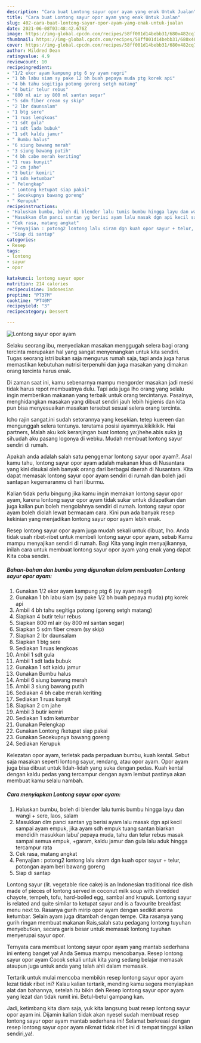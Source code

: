 ```yaml
---
description: "Cara buat Lontong sayur opor ayam yang enak Untuk Jualan"
title: "Cara buat Lontong sayur opor ayam yang enak Untuk Jualan"
slug: 402-cara-buat-lontong-sayur-opor-ayam-yang-enak-untuk-jualan
date: 2021-06-08T03:48:42.676Z
image: https://img-global.cpcdn.com/recipes/58ff001d14bebb31/680x482cq70/lontong-sayur-opor-ayam-foto-resep-utama.jpg
thumbnail: https://img-global.cpcdn.com/recipes/58ff001d14bebb31/680x482cq70/lontong-sayur-opor-ayam-foto-resep-utama.jpg
cover: https://img-global.cpcdn.com/recipes/58ff001d14bebb31/680x482cq70/lontong-sayur-opor-ayam-foto-resep-utama.jpg
author: Mildred Dean
ratingvalue: 4.9
reviewcount: 10
recipeingredient:
- "1/2 ekor ayam kampung ptg 6 sy ayam negri"
- "1 bh labu siam sy pake 12 bh buah pepaya muda ptg korek api"
- "4 bh tahu segitiga potong goreng setgh matang"
- "4 butir telur rebus"
- "800 ml air sy 800 ml santan segar"
- "5 sdm fiber cream sy skip"
- "2 lbr daunsalam"
- "1 btg sere"
- "1 ruas lengkoas"
- "1 sdt gula"
- "1 sdt lada bubuk"
- "1 sdt kaldu jamur"
- " Bumbu halus"
- "6 siung bawang merah"
- "3 siung bawang putih"
- "4 bh cabe merah keriting"
- "1 ruas kunyit"
- "2 cm jahe"
- "3 butir kemiri"
- "1 sdm ketumbar"
- " Pelengkap"
- " Lontong ketupat siap pakai"
- " Secekupnya bawang goreng"
- " Kerupuk"
recipeinstructions:
- "Haluskan bumbu, boleh di blender lalu tumis bumbu hingga layu dan wangi + sere, laos, salam"
- "Masukkan dlm panci santan yg berisi ayam lalu masak dgn api kecil sampai ayam empuk, jika ayam sdh empuk tuang santan biarkan mendidih masukkan labu/ pepaya muda, tahu dan telur rebus masak sampai semua empuk, +garam, kaldu jamur dan gula lalu aduk hingga tercampur rata"
- "Cek rasa, matang angkat"
- "Penyajian : potong2 lontong lalu siram dgn kuah opor sayur + telur, potongan ayam beri bawang goreng"
- "Siap di santap"
categories:
- Resep
tags:
- lontong
- sayur
- opor

katakunci: lontong sayur opor 
nutrition: 214 calories
recipecuisine: Indonesian
preptime: "PT37M"
cooktime: "PT40M"
recipeyield: "3"
recipecategory: Dessert

---
```



![Lontong sayur opor ayam](https://img-global.cpcdn.com/recipes/58ff001d14bebb31/680x482cq70/lontong-sayur-opor-ayam-foto-resep-utama.jpg)

Selaku seorang ibu, menyediakan masakan menggugah selera bagi orang tercinta merupakan hal yang sangat menyenangkan untuk kita sendiri. Tugas seorang istri bukan saja mengurus rumah saja, tapi anda juga harus memastikan kebutuhan nutrisi terpenuhi dan juga masakan yang dimakan orang tercinta harus enak.

Di zaman  saat ini, kamu sebenarnya mampu mengorder masakan jadi meski tidak harus repot membuatnya dulu. Tapi ada juga lho orang yang selalu ingin memberikan makanan yang terbaik untuk orang tercintanya. Pasalnya, menghidangkan masakan yang dibuat sendiri jauh lebih higienis dan kita pun bisa menyesuaikan masakan tersebut sesuai selera orang tercinta. 

Icho rajin sangat.ini sudah setorannya yang kesekian. tetep kuereen dan mengunggah selera tentunya. terutama posisi ayamnya.kikikikik. Hai partners, Malah aku kok keranjingan buat lontong ya:)hehe.abis suka jg sih.udah aku pasang logonya di webku. Mudah membuat lontong sayur sendiri di rumah.

Apakah anda adalah salah satu penggemar lontong sayur opor ayam?. Asal kamu tahu, lontong sayur opor ayam adalah makanan khas di Nusantara yang kini disukai oleh banyak orang dari berbagai daerah di Nusantara. Kita dapat memasak lontong sayur opor ayam sendiri di rumah dan boleh jadi santapan kegemaranmu di hari liburmu.

Kalian tidak perlu bingung jika kamu ingin memakan lontong sayur opor ayam, karena lontong sayur opor ayam tidak sukar untuk didapatkan dan juga kalian pun boleh mengolahnya sendiri di rumah. lontong sayur opor ayam boleh diolah lewat bermacam cara. Kini pun ada banyak resep kekinian yang menjadikan lontong sayur opor ayam lebih enak.

Resep lontong sayur opor ayam juga mudah sekali untuk dibuat, lho. Anda tidak usah ribet-ribet untuk membeli lontong sayur opor ayam, sebab Kamu mampu menyajikan sendiri di rumah. Bagi Kita yang ingin menyajikannya, inilah cara untuk membuat lontong sayur opor ayam yang enak yang dapat Kita coba sendiri.

<!--inarticleads1-->

##### Bahan-bahan dan bumbu yang digunakan dalam pembuatan Lontong sayur opor ayam:

1. Gunakan 1/2 ekor ayam kampung ptg 6 (sy ayam negri)
1. Gunakan 1 bh labu siam (sy pake 1/2 bh buah pepaya muda) ptg korek api
1. Ambil 4 bh tahu segitiga potong (goreng setgh matang)
1. Siapkan 4 butir telur rebus
1. Siapkan 800 ml air (sy 800 ml santan segar)
1. Siapkan 5 sdm fiber cream (sy skip)
1. Siapkan 2 lbr daunsalam
1. Siapkan 1 btg sere
1. Sediakan 1 ruas lengkoas
1. Ambil 1 sdt gula
1. Ambil 1 sdt lada bubuk
1. Gunakan 1 sdt kaldu jamur
1. Gunakan  Bumbu halus
1. Ambil 6 siung bawang merah
1. Ambil 3 siung bawang putih
1. Sediakan 4 bh cabe merah keriting
1. Sediakan 1 ruas kunyit
1. Siapkan 2 cm jahe
1. Ambil 3 butir kemiri
1. Sediakan 1 sdm ketumbar
1. Gunakan  Pelengkap
1. Gunakan  Lontong /ketupat siap pakai
1. Gunakan  Secekupnya bawang goreng
1. Sediakan  Kerupuk


Kelezatan opor ayam, terletak pada perpaduan bumbu, kuah kental. Sebut saja masakan seperti lontong sayur, rendang, atau opor ayam. Opor ayam juga bisa dibuat untuk lidah-lidah yang suka dengan pedas. Kuah kental dengan kaldu pedas yang tercampur dengan ayam lembut pastinya akan membuat kamu selalu nambah. 

<!--inarticleads2-->

##### Cara menyiapkan Lontong sayur opor ayam:

1. Haluskan bumbu, boleh di blender lalu tumis bumbu hingga layu dan wangi + sere, laos, salam
1. Masukkan dlm panci santan yg berisi ayam lalu masak dgn api kecil sampai ayam empuk, jika ayam sdh empuk tuang santan biarkan mendidih masukkan labu/ pepaya muda, tahu dan telur rebus masak sampai semua empuk, +garam, kaldu jamur dan gula lalu aduk hingga tercampur rata
1. Cek rasa, matang angkat
1. Penyajian : potong2 lontong lalu siram dgn kuah opor sayur + telur, potongan ayam beri bawang goreng
1. Siap di santap


Lontong sayur (lit. vegetable rice cake) is an Indonesian traditional rice dish made of pieces of lontong served in coconut milk soup with shredded chayote, tempeh, tofu, hard-boiled egg, sambal and krupuk. Lontong sayur is related and quite similar to ketupat sayur and is a favourite breakfast menu next to. Rasanya gurih mirip opor ayam dengan sedikit aroma ketumbar. Selain ayam juga ditambah dengan tempe. Cita rasanya yang gurih ringan membuat makanan Rais,salah satu pedagang lontong tuyuhan menyebutkan, secara garis besar untuk memasak lontong tuyuhan menyerupai sayur opor. 

Ternyata cara membuat lontong sayur opor ayam yang mantab sederhana ini enteng banget ya! Anda Semua mampu mencobanya. Resep lontong sayur opor ayam Cocok sekali untuk kita yang sedang belajar memasak ataupun juga untuk anda yang telah ahli dalam memasak.

Tertarik untuk mulai mencoba membikin resep lontong sayur opor ayam lezat tidak ribet ini? Kalau kalian tertarik, mending kamu segera menyiapkan alat dan bahannya, setelah itu bikin deh Resep lontong sayur opor ayam yang lezat dan tidak rumit ini. Betul-betul gampang kan. 

Jadi, ketimbang kita diam saja, yuk kita langsung buat resep lontong sayur opor ayam ini. Dijamin kalian tiidak akan nyesel sudah membuat resep lontong sayur opor ayam mantab sederhana ini! Selamat berkreasi dengan resep lontong sayur opor ayam nikmat tidak ribet ini di tempat tinggal kalian sendiri,ya!.


